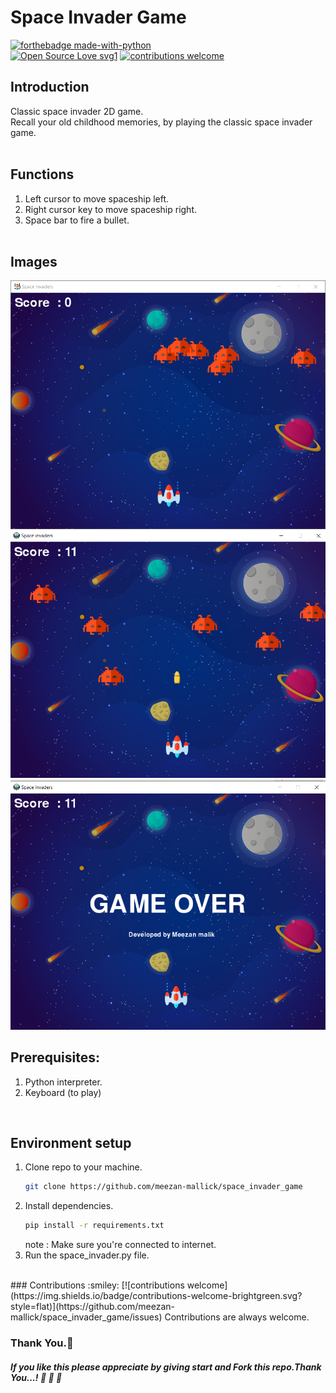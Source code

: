 # Space Invader Game<br>

[![forthebadge made-with-python](http://ForTheBadge.com/images/badges/made-with-python.svg)](https://www.python.org/)<br>
 [![Open Source Love svg1](https://badges.frapsoft.com/os/v1/open-source.svg?v=103)](https://github.com/ellerbrock/open-source-badges/)
[![contributions welcome](https://img.shields.io/badge/contributions-welcome-brightgreen.svg?style=flat)](https://github.com/subahanii/Whatsapp-Chat-Analyzer/issues)


## Introduction
Classic space invader 2D game.<br>
Recall your old childhood memories, by playing the classic space invader game.
<br><br>

## Functions
1) Left cursor to move spaceship left.
2) Right cursor key to move spaceship right.
3) Space bar to fire a bullet.
<br><br>

## Images
![Screenshot](https://github.com/meezan-mallick/space_invader_game/blob/master/readme_images/image_1.PNG?raw=true)<br>
![Screenshot](https://github.com/meezan-mallick/space_invader_game/blob/master/readme_images/image_2.PNG?raw=true)<br>
![Screenshot](https://github.com/meezan-mallick/space_invader_game/blob/master/readme_images/image_3.PNG?raw=true)
## Prerequisites:
1) Python interpreter.
2) Keyboard (to play)
<br>

## Environment setup
1) Clone repo to your machine.
   ```sh
   git clone https://github.com/meezan-mallick/space_invader_game
   ```
2) Install dependencies.
    ```sh
    pip install -r requirements.txt
   ```
   note : Make sure you're connected to internet.
3) Run the space_invader.py file.<br>
<br>
### Contributions :smiley:
[![contributions welcome](https://img.shields.io/badge/contributions-welcome-brightgreen.svg?style=flat)](https://github.com/meezan-mallick/space_invader_game/issues)
Contributions are always welcome.

### Thank You.:pray:
##### If you like this please appreciate by giving start and Fork this repo.Thank You...! :clap: :clap: :clap:


